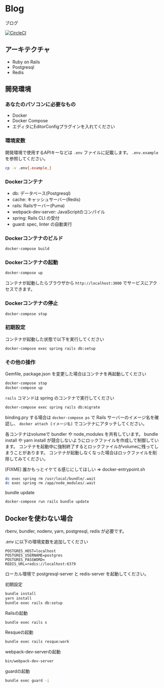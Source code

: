 # Blog

ブログ

[![CircleCI](https://circleci.com/gh/tektoh/blog.svg?style=svg)](https://circleci.com/gh/tektoh/blog)

## アーキテクチャ

- Ruby on Rails
- Postgresql
- Redis

## 開発環境

### あなたのパソコンに必要なもの

- Docker
- Docker Compose
- エディタにEditorConfigプラグインを入れてください

### 環境変数
開発環境で使用するAPIキーなどは `.env` ファイルに記載します。
`.env.example` を参照してください。

```bash
cp -v .env{.example,}
```

### Dockerコンテナ

- db: データベース(Postgresql)
- cache: キャッシュサーバー(Redis)
- rails: Railsサーバー(Puma)
- webpack-dev-server: JavaScriptのコンパイル
- spring: Rails CLI の受付
- guard: spec, linter の自動実行

### Dockerコンテナのビルド

```bash
docker-compose build
```

### Dockerコンテナの起動

```bash
docker-compose up
```

コンテナが起動したらブラウザから `http://localhost:3000` でサービスにアクセスできます。

### Dockerコンテナの停止

```bash
docker-compose stop
```

### 初期設定

コンテナが起動した状態で以下を実行してください

```bash
docker-compose exec spring rails db:setup
```

### その他の操作

Gemfile, package.json を変更した場合はコンテナを再起動してください

```bash
docker-compose stop
docker-compose up
```

`rails` コマンドは spring のコンテナで実行してください

```bash
docker-compose exec spring rails db:migrate
```

binding.pry する場合は `docker-compose ps` で Rails サーバーのイメージ名を確認し、 `docker attach [イメージ名]` でコンテナにアタッチしてください。

各コンテナはvolumeで bundler や node_modules を共有しています。
bundle install や yarn install が競合しないようにロックファイルを作成して制御しています。
コンテナを起動中に強制終了するとロックファイルがvolumeに残ってしまうことがあります。
コンテナが起動しなくなった場合はロックファイルを削除してみてください。

[FIXME] 誰かもっとイケてる感じにしてほしい => docker-entrypoint.sh

```bash
dc exec spring rm /usr/local/bundle/.wait
dc exec spring rm /app/node_modules/.wait
```

bundle update

```bash
docker-compose run rails bundle update
```

## Dockerを使わない場合

rbenv, bundler, nodenv, yarn, postgresql, redis が必要です。


.env に以下の環境変数を追加してください

```
POSTGRES_HOST=localhost
POSTGRES_USERNAME=postgres
POSTGRES_PASSWORD=
REDIS_URL=redis://localhost:6379
```

ローカル環境で postgresql-server と redis-server を起動してください。

初期設定
```bash
bundle install
yarn install
bundle exec rails db:setup
```

Railsの起動

```bash
bundle exec rails s
```

Resqueの起動

```bash
bundle exec rails resque:work
```

webpack-dev-serverの起動

```bash
bin/webpack-dev-server
```

guardの起動

```bash
bundle exec guard -i
```

